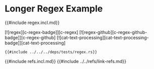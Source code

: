 # Longer Regex Example

{{#include regex.incl.md}}

[![regex][c-regex-badge]][c-regex]  [![regex-github][c-regex-github-badge]][c-regex-github]  [![cat-text-processing][cat-text-processing-badge]][cat-text-processing]

```rust,editable
{{#include ../../../deps/tests/regex.rs}}
```

{{#include refs.incl.md}}
{{#include ../../refs/link-refs.md}}
